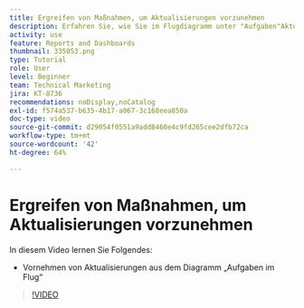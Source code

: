 ```yaml
---
title: Ergreifen von Maßnahmen, um Aktualisierungen vorzunehmen
description: Erfahren Sie, wie Sie im Flugdiagramm unter "Aufgaben"Aktualisierungen vornehmen. [!UICONTROL Verbesserte Analytics].
activity: use
feature: Reports and Dashboards
thumbnail: 335053.png
type: Tutorial
role: User
level: Beginner
team: Technical Marketing
jira: KT-8736
recommendations: noDisplay,noCatalog
exl-id: f574a537-b635-4b17-a067-3c168eea850a
doc-type: video
source-git-commit: d29054f0551a9add8460e4c9fd265cee2dfb72ca
workflow-type: tm+mt
source-wordcount: '42'
ht-degree: 64%

---
```


# Ergreifen von Maßnahmen, um Aktualisierungen vorzunehmen

In diesem Video lernen Sie Folgendes:

* Vornehmen von Aktualisierungen aus dem Diagramm „Aufgaben im Flug“

>[!VIDEO](https://video.tv.adobe.com/v/335053/?quality=12&learn=on)
